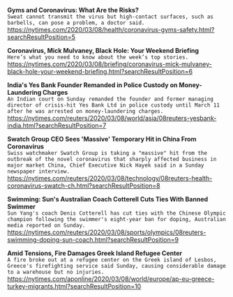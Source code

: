**Gyms and Coronavirus: What Are the Risks?**\
`Sweat cannot transmit the virus but high-contact surfaces, such as barbells, can pose a problem, a doctor said.`\
https://nytimes.com/2020/03/08/health/coronavirus-gyms-safety.html?searchResultPosition=5

**Coronavirus, Mick Mulvaney, Black Hole: Your Weekend Briefing**\
`Here’s what you need to know about the week’s top stories.`\
https://nytimes.com/2020/03/08/briefing/coronavirus-mick-mulvaney-black-hole-your-weekend-briefing.html?searchResultPosition=6

**India's Yes Bank Founder Remanded in Police Custody on Money-Laundering Charges**\
`An Indian court on Sunday remanded the founder and former managing director of crisis-hit Yes Bank Ltd in police custody until March 11 after he was arrested on money-laundering charges. `\
https://nytimes.com/reuters/2020/03/08/world/asia/08reuters-yesbank-india.html?searchResultPosition=7

**Swatch Group CEO Sees 'Massive' Temporary Hit in China From Coronavirus**\
`Swiss watchmaker Swatch Group is taking a "massive" hit from the outbreak of the novel coronavirus that sharply affected business in major market China, Chief Executive Nick Hayek said in a Sunday newspaper interview.`\
https://nytimes.com/reuters/2020/03/08/technology/08reuters-health-coronavirus-swatch-ch.html?searchResultPosition=8

**Swimming: Sun's Australian Coach Cotterell Cuts Ties With Banned Swimmer**\
`Sun Yang's coach Denis Cotterell has cut ties with the Chinese Olympic champion following the swimmer's eight-year ban for doping, Australian media reported on Sunday.`\
https://nytimes.com/reuters/2020/03/08/sports/olympics/08reuters-swimming-doping-sun-coach.html?searchResultPosition=9

**Amid Tensions, Fire Damages Greek Island Refugee Center**\
`A fire broke out at a refugee center on the Greek island of Lesbos, Greece's firefighting service said Sunday, causing considerable damage to a warehouse but no injuries.`\
https://nytimes.com/aponline/2020/03/08/world/europe/ap-eu-greece-turkey-migrants.html?searchResultPosition=10

